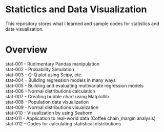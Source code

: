 # Statictics and Data Visualization
This repository stores what I learned and sample codes for statistics and data visualization.

# Overview
stat-001 - Rudimentary Pandas manipulation<br>
stat-002 - Probability Simulation<br>
stat-003 - Q-Q plot using Scipy, etc.<br>
stat-004 - Building regression models in many ways<br>
stat-005 - Building and evaluating multivariate regression models<br>
stat-006 - Normal distributions calculation<br>
stat-007 - Creating bubble chart using Matplotlib<br>
stat-008 - Population data visualization<br>
stat-009 - Normal distributions visualization<br>
stat-010 - Visualization by using Seaborn<br>
stat-011 - Application to real-world data (Coffee chain_margin analysis)<br>
stat-012 - Codes for calculating statistical distributions<br>
